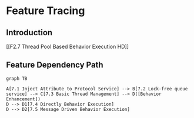 Feature Tracing
===

## Introduction

[[F2.7 Thread Pool Based Behavior Execution HD]]

## Feature Dependency Path

```mermaid
graph TB

A[7.1 Inject Attribute to Protocol Service] --> B[7.2 Lock-free queue service] --> C[7.3 Basic Thread Management] --> D([Behavior Enhancement])
D --> D1[7.4 Directly Behavior Execution]
D --> D2[7.5 Message Driven Behavior Execution]
```